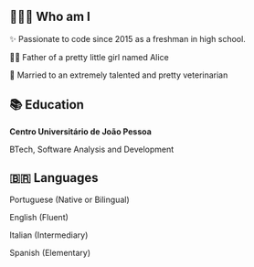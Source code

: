 ## 🧑🏻‍💻 Who am I
<p>✨ Passionate to code since 2015 as a freshman in high school.</p>
<p>👶🏻 Father of a pretty little girl named Alice</p>
<p>💍 Married to an extremely talented and pretty veterinarian</p>

## 📚 Education
<p><strong>Centro Universitário de João Pessoa</strong></p>
<p>
  BTech, Software Analysis and Development
</p>

## 🇧🇷 Languages
<p>Portuguese (Native or Bilingual)</p>
<p>English (Fluent)</p>
<p>Italian (Intermediary)</p>
<p>Spanish (Elementary)</p>

